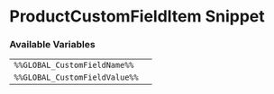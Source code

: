 # ProductCustomFieldItem Snippet

### Available Variables
|||
|---|---|
| `%%GLOBAL_CustomFieldName%%` |
| `%%GLOBAL_CustomFieldValue%%` |
